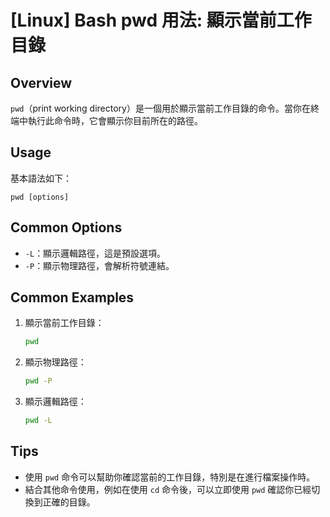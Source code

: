# [Linux] Bash pwd 用法: 顯示當前工作目錄

## Overview
`pwd`（print working directory）是一個用於顯示當前工作目錄的命令。當你在終端中執行此命令時，它會顯示你目前所在的路徑。

## Usage
基本語法如下：
```
pwd [options]
```

## Common Options
- `-L`：顯示邏輯路徑，這是預設選項。
- `-P`：顯示物理路徑，會解析符號連結。

## Common Examples
1. 顯示當前工作目錄：
   ```bash
   pwd
   ```

2. 顯示物理路徑：
   ```bash
   pwd -P
   ```

3. 顯示邏輯路徑：
   ```bash
   pwd -L
   ```

## Tips
- 使用 `pwd` 命令可以幫助你確認當前的工作目錄，特別是在進行檔案操作時。
- 結合其他命令使用，例如在使用 `cd` 命令後，可以立即使用 `pwd` 確認你已經切換到正確的目錄。